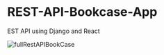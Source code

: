 # REST-API-Bookcase-App
EST API using Django and React

![fullRestAPIBookCase](https://github.com/user-attachments/assets/cbd43e2c-3c72-4d92-8b44-28bcf9250245)
